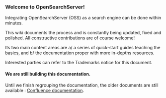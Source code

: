 ### Welcome to OpenSearchServer!

Integrating OpenSearchServer (OSS) as a search engine can be done within minutes.

This wiki documents the process and is constantly being updated, fixed and polished. All constructive contributions are of course welcome!

Its two main content areas are a/ a series of quick-start guides teaching the basics, and b/ the documentation proper with more in-depths resources.

Interested parties can refer to the Trademarks notice for this document.

#### We are still building this documentation.

Until we finish regrouping the documentation, the older documents are still available : [Confluence documentation](http://www.open-search-server.com/confluence/display/EN/Home/).